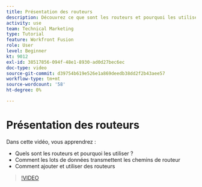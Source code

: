```yaml
---
title: Présentation des routeurs
description: Découvrez ce que sont les routeurs et pourquoi les utiliser, comment les lots de données transmettent les chemins de routeur, comment ajouter et utiliser des routeurs, le tout dans [!DNL Adobe Workfront Fusion].
activity: use
team: Technical Marketing
type: Tutorial
feature: Workfront Fusion
role: User
level: Beginner
kt: 9012
exl-id: 38517856-094f-48e1-8930-ad0d27bec6ec
doc-type: video
source-git-commit: d39754b619e526e1a869deedb38dd2f2b43aee57
workflow-type: tm+mt
source-wordcount: '58'
ht-degree: 0%

---
```


# Présentation des routeurs

Dans cette vidéo, vous apprendrez :

* Quels sont les routeurs et pourquoi les utiliser ?
* Comment les lots de données transmettent les chemins de routeur
* Comment ajouter et utiliser des routeurs

>[!VIDEO](https://video.tv.adobe.com/v/335271/?quality=12)
